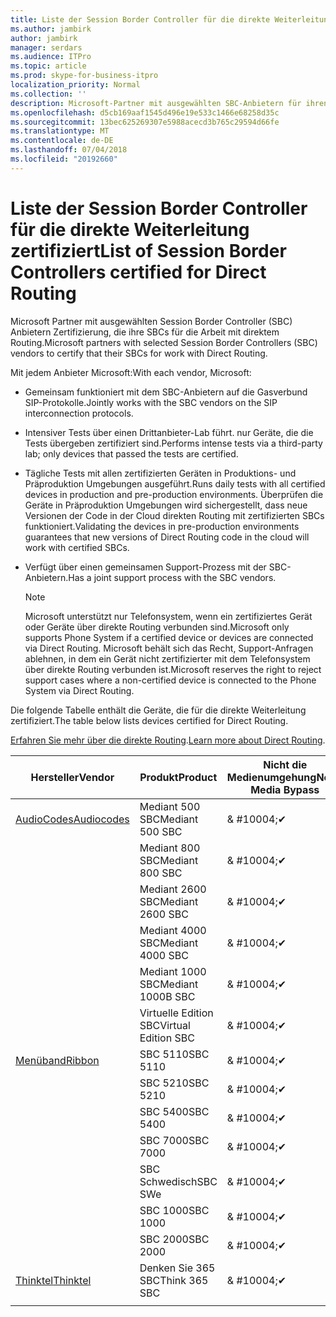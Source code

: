 ```yaml
---
title: Liste der Session Border Controller für die direkte Weiterleitung zertifiziert
ms.author: jambirk
author: jambirk
manager: serdars
ms.audience: ITPro
ms.topic: article
ms.prod: skype-for-business-itpro
localization_priority: Normal
ms.collection: ''
description: Microsoft-Partner mit ausgewählten SBC-Anbietern für ihren SBC Zertifizierung arbeiten mit direktem Routing.
ms.openlocfilehash: d5cb169aaf1545d496e19e533c1466e68258d35c
ms.sourcegitcommit: 13bec625269307e5988acecd3b765c29594d66fe
ms.translationtype: MT
ms.contentlocale: de-DE
ms.lasthandoff: 07/04/2018
ms.locfileid: "20192660"
---
```

# <a name="list-of-session-border-controllers-certified-for-direct-routing"></a><span data-ttu-id="ad175-103">Liste der Session Border Controller für die direkte Weiterleitung zertifiziert</span><span class="sxs-lookup"><span data-stu-id="ad175-103">List of Session Border Controllers certified for Direct Routing</span></span>

<span data-ttu-id="ad175-104">Microsoft Partner mit ausgewählten Session Border Controller (SBC) Anbietern Zertifizierung, die ihre SBCs für die Arbeit mit direktem Routing.</span><span class="sxs-lookup"><span data-stu-id="ad175-104">Microsoft partners with selected Session Border Controllers (SBC) vendors to certify that their SBCs for work with Direct Routing.</span></span> 

<span data-ttu-id="ad175-105">Mit jedem Anbieter Microsoft:</span><span class="sxs-lookup"><span data-stu-id="ad175-105">With each vendor, Microsoft:</span></span> 

- <span data-ttu-id="ad175-106">Gemeinsam funktioniert mit dem SBC-Anbietern auf die Gasverbund SIP-Protokolle.</span><span class="sxs-lookup"><span data-stu-id="ad175-106">Jointly works with the SBC vendors on the SIP interconnection protocols.</span></span>
- <span data-ttu-id="ad175-107">Intensiver Tests über einen Drittanbieter-Lab führt. nur Geräte, die die Tests übergeben zertifiziert sind.</span><span class="sxs-lookup"><span data-stu-id="ad175-107">Performs intense tests via a third-party lab; only devices that passed the tests are certified.</span></span> 
- <span data-ttu-id="ad175-108">Tägliche Tests mit allen zertifizierten Geräten in Produktions- und Präproduktion Umgebungen ausgeführt.</span><span class="sxs-lookup"><span data-stu-id="ad175-108">Runs daily tests with all certified devices in production and pre-production environments.</span></span> <span data-ttu-id="ad175-109">Überprüfen die Geräte in Präproduktion Umgebungen wird sichergestellt, dass neue Versionen der Code in der Cloud direkten Routing mit zertifizierten SBCs funktioniert.</span><span class="sxs-lookup"><span data-stu-id="ad175-109">Validating the devices in pre-production environments guarantees that new versions of Direct Routing code in the cloud will work with certified SBCs.</span></span> 
- <span data-ttu-id="ad175-110">Verfügt über einen gemeinsamen Support-Prozess mit der SBC-Anbietern.</span><span class="sxs-lookup"><span data-stu-id="ad175-110">Has a joint support process with the SBC vendors.</span></span>
 

  > [!NOTE]
  > <span data-ttu-id="ad175-111">Microsoft unterstützt nur Telefonsystem, wenn ein zertifiziertes Gerät oder Geräte über direkte Routing verbunden sind.</span><span class="sxs-lookup"><span data-stu-id="ad175-111">Microsoft only supports Phone System if a certified device or devices are connected via Direct Routing.</span></span> <span data-ttu-id="ad175-112">Microsoft behält sich das Recht, Support-Anfragen ablehnen, in dem ein Gerät nicht zertifizierter mit dem Telefonsystem über direkte Routing verbunden ist.</span><span class="sxs-lookup"><span data-stu-id="ad175-112">Microsoft reserves the right to reject support cases where a non-certified device is connected to the Phone System via Direct Routing.</span></span> 

<span data-ttu-id="ad175-113">Die folgende Tabelle enthält die Geräte, die für die direkte Weiterleitung zertifiziert.</span><span class="sxs-lookup"><span data-stu-id="ad175-113">The table below lists devices certified for Direct Routing.</span></span> 

<span data-ttu-id="ad175-114">[Erfahren Sie mehr über die direkte Routing](https://techcommunity.microsoft.com/t5/Microsoft-Teams-Blog/Direct-Routing-NOW-in-Public-Preview/ba-p/193915).</span><span class="sxs-lookup"><span data-stu-id="ad175-114">[Learn more about Direct Routing](https://techcommunity.microsoft.com/t5/Microsoft-Teams-Blog/Direct-Routing-NOW-in-Public-Preview/ba-p/193915).</span></span> 


|<span data-ttu-id="ad175-115">Hersteller</span><span class="sxs-lookup"><span data-stu-id="ad175-115">Vendor</span></span>  |<span data-ttu-id="ad175-116">Produkt</span><span class="sxs-lookup"><span data-stu-id="ad175-116">Product</span></span>  |<span data-ttu-id="ad175-117">Nicht die Medienumgehung</span><span class="sxs-lookup"><span data-stu-id="ad175-117">Non-Media Bypass</span></span>  |<span data-ttu-id="ad175-118">Die Medienumgehung</span><span class="sxs-lookup"><span data-stu-id="ad175-118">Media Bypass</span></span>  |<span data-ttu-id="ad175-119">Softwareversion</span><span class="sxs-lookup"><span data-stu-id="ad175-119">Software Version</span></span>|
|---------|---------|---------|---------|---------|
|[<span data-ttu-id="ad175-120">AudioCodes</span><span class="sxs-lookup"><span data-stu-id="ad175-120">Audiocodes</span></span>](https://www.audiocodes.com/solutions-products/products/products-for-microsoft-365/sbcs-media-gateways)    |   <span data-ttu-id="ad175-121">Mediant 500 SBC</span><span class="sxs-lookup"><span data-stu-id="ad175-121">Mediant 500 SBC</span></span>       |    <span data-ttu-id="ad175-122">& #10004;</span><span class="sxs-lookup"><span data-stu-id="ad175-122">&#10004;</span></span>     |    <span data-ttu-id="ad175-123">Ausstehende</span><span class="sxs-lookup"><span data-stu-id="ad175-123">Pending</span></span>      |     <span data-ttu-id="ad175-124">7.20A.200.055</span><span class="sxs-lookup"><span data-stu-id="ad175-124">7.20A.200.055</span></span>     |
|  |   <span data-ttu-id="ad175-125">Mediant 800 SBC</span><span class="sxs-lookup"><span data-stu-id="ad175-125">Mediant 800 SBC</span></span>       |    <span data-ttu-id="ad175-126">& #10004;</span><span class="sxs-lookup"><span data-stu-id="ad175-126">&#10004;</span></span>      |     <span data-ttu-id="ad175-127">Ausstehende</span><span class="sxs-lookup"><span data-stu-id="ad175-127">Pending</span></span>    |      <span data-ttu-id="ad175-128">7.20A.200.055</span><span class="sxs-lookup"><span data-stu-id="ad175-128">7.20A.200.055</span></span>    |
|     |      <span data-ttu-id="ad175-129">Mediant 2600 SBC</span><span class="sxs-lookup"><span data-stu-id="ad175-129">Mediant 2600 SBC</span></span>    |     <span data-ttu-id="ad175-130">& #10004;</span><span class="sxs-lookup"><span data-stu-id="ad175-130">&#10004;</span></span>     |    <span data-ttu-id="ad175-131">Ausstehende</span><span class="sxs-lookup"><span data-stu-id="ad175-131">Pending</span></span>     |    <span data-ttu-id="ad175-132">7.20A.200.055</span><span class="sxs-lookup"><span data-stu-id="ad175-132">7.20A.200.055</span></span>      |
|     |   <span data-ttu-id="ad175-133">Mediant 4000 SBC</span><span class="sxs-lookup"><span data-stu-id="ad175-133">Mediant 4000 SBC</span></span>       |     <span data-ttu-id="ad175-134">& #10004;</span><span class="sxs-lookup"><span data-stu-id="ad175-134">&#10004;</span></span>     |    <span data-ttu-id="ad175-135">Ausstehende</span><span class="sxs-lookup"><span data-stu-id="ad175-135">Pending</span></span>     |    <span data-ttu-id="ad175-136">7.20A.200.055</span><span class="sxs-lookup"><span data-stu-id="ad175-136">7.20A.200.055</span></span>      |
|     |    <span data-ttu-id="ad175-137">Mediant 1000 SBC</span><span class="sxs-lookup"><span data-stu-id="ad175-137">Mediant 1000B  SBC</span></span>   |    <span data-ttu-id="ad175-138">& #10004;</span><span class="sxs-lookup"><span data-stu-id="ad175-138">&#10004;</span></span>      |  <span data-ttu-id="ad175-139">Ausstehende</span><span class="sxs-lookup"><span data-stu-id="ad175-139">Pending</span></span>       |    <span data-ttu-id="ad175-140">7.20A.200.055</span><span class="sxs-lookup"><span data-stu-id="ad175-140">7.20A.200.055</span></span>   |
|     |   <span data-ttu-id="ad175-141">Virtuelle Edition SBC</span><span class="sxs-lookup"><span data-stu-id="ad175-141">Virtual Edition SBC</span></span>    |   <span data-ttu-id="ad175-142">& #10004;</span><span class="sxs-lookup"><span data-stu-id="ad175-142">&#10004;</span></span>   |<span data-ttu-id="ad175-143">Ausstehende</span><span class="sxs-lookup"><span data-stu-id="ad175-143">Pending</span></span>         |     <span data-ttu-id="ad175-144">7.20A.200.055</span><span class="sxs-lookup"><span data-stu-id="ad175-144">7.20A.200.055</span></span>     |
|[<span data-ttu-id="ad175-145">Menüband</span><span class="sxs-lookup"><span data-stu-id="ad175-145">Ribbon</span></span>](https://ribboncommunications.com/solutions/enterprise-solutions/microsoft-skype-business)     | <span data-ttu-id="ad175-146">SBC 5110</span><span class="sxs-lookup"><span data-stu-id="ad175-146">SBC 5110</span></span>    |    <span data-ttu-id="ad175-147">& #10004;</span><span class="sxs-lookup"><span data-stu-id="ad175-147">&#10004;</span></span>      |   <span data-ttu-id="ad175-148">Ausstehende</span><span class="sxs-lookup"><span data-stu-id="ad175-148">Pending</span></span>      |     <span data-ttu-id="ad175-149">V6. 2</span><span class="sxs-lookup"><span data-stu-id="ad175-149">V6.2</span></span>     |
|     |<span data-ttu-id="ad175-150">SBC 5210</span><span class="sxs-lookup"><span data-stu-id="ad175-150">SBC 5210</span></span>     |     <span data-ttu-id="ad175-151">& #10004;</span><span class="sxs-lookup"><span data-stu-id="ad175-151">&#10004;</span></span>     |    <span data-ttu-id="ad175-152">Ausstehende</span><span class="sxs-lookup"><span data-stu-id="ad175-152">Pending</span></span>     |    <span data-ttu-id="ad175-153">V6. 2</span><span class="sxs-lookup"><span data-stu-id="ad175-153">V6.2</span></span>      |
|     | <span data-ttu-id="ad175-154">SBC 5400</span><span class="sxs-lookup"><span data-stu-id="ad175-154">SBC 5400</span></span>     |    <span data-ttu-id="ad175-155">& #10004;</span><span class="sxs-lookup"><span data-stu-id="ad175-155">&#10004;</span></span>  |    <span data-ttu-id="ad175-156">Ausstehende</span><span class="sxs-lookup"><span data-stu-id="ad175-156">Pending</span></span>     |   <span data-ttu-id="ad175-157">V6. 2</span><span class="sxs-lookup"><span data-stu-id="ad175-157">V6.2</span></span>    |
|     |<span data-ttu-id="ad175-158">SBC 7000</span><span class="sxs-lookup"><span data-stu-id="ad175-158">SBC 7000</span></span>     |     <span data-ttu-id="ad175-159">& #10004;</span><span class="sxs-lookup"><span data-stu-id="ad175-159">&#10004;</span></span>  |    <span data-ttu-id="ad175-160">Ausstehende</span><span class="sxs-lookup"><span data-stu-id="ad175-160">Pending</span></span>     |    <span data-ttu-id="ad175-161">V6. 2</span><span class="sxs-lookup"><span data-stu-id="ad175-161">V6.2</span></span>      |
|     | <span data-ttu-id="ad175-162">SBC Schwedisch</span><span class="sxs-lookup"><span data-stu-id="ad175-162">SBC SWe</span></span>  |   <span data-ttu-id="ad175-163">& #10004;</span><span class="sxs-lookup"><span data-stu-id="ad175-163">&#10004;</span></span>    |    <span data-ttu-id="ad175-164">Ausstehende</span><span class="sxs-lookup"><span data-stu-id="ad175-164">Pending</span></span>     |    <span data-ttu-id="ad175-165">V6. 2</span><span class="sxs-lookup"><span data-stu-id="ad175-165">V6.2</span></span>      |
|     |<span data-ttu-id="ad175-166">SBC 1000</span><span class="sxs-lookup"><span data-stu-id="ad175-166">SBC 1000</span></span>   |     <span data-ttu-id="ad175-167">& #10004;</span><span class="sxs-lookup"><span data-stu-id="ad175-167">&#10004;</span></span>   |     <span data-ttu-id="ad175-168">Ausstehende</span><span class="sxs-lookup"><span data-stu-id="ad175-168">Pending</span></span>    |    <span data-ttu-id="ad175-169">V7.0.2</span><span class="sxs-lookup"><span data-stu-id="ad175-169">V7.0.2</span></span>   |<span data-ttu-id="ad175-170">& #10004;</span><span class="sxs-lookup"><span data-stu-id="ad175-170">&#10004;</span></span> 
|     | <span data-ttu-id="ad175-171">SBC 2000</span><span class="sxs-lookup"><span data-stu-id="ad175-171">SBC 2000</span></span>    |     <span data-ttu-id="ad175-172">& #10004;</span><span class="sxs-lookup"><span data-stu-id="ad175-172">&#10004;</span></span>   |    <span data-ttu-id="ad175-173">Ausstehende</span><span class="sxs-lookup"><span data-stu-id="ad175-173">Pending</span></span>     |    <span data-ttu-id="ad175-174">V7.0.2</span><span class="sxs-lookup"><span data-stu-id="ad175-174">V7.0.2</span></span>      |
|[<span data-ttu-id="ad175-175">Thinktel</span><span class="sxs-lookup"><span data-stu-id="ad175-175">Thinktel</span></span>](http://www.thinktel.ca/services/think-365/think-365-overview/)     |    <span data-ttu-id="ad175-176">Denken Sie 365 SBC</span><span class="sxs-lookup"><span data-stu-id="ad175-176">Think 365 SBC</span></span>      |  <span data-ttu-id="ad175-177">& #10004;</span><span class="sxs-lookup"><span data-stu-id="ad175-177">&#10004;</span></span>       |    <span data-ttu-id="ad175-178">Ausstehende</span><span class="sxs-lookup"><span data-stu-id="ad175-178">Pending</span></span>     |   <span data-ttu-id="ad175-179">V1. 4</span><span class="sxs-lookup"><span data-stu-id="ad175-179">V1.4</span></span>       |
|     |         |         |         |         |
